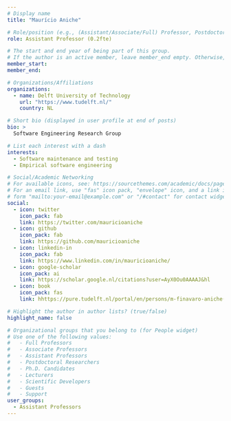 ```yaml
---
# Display name
title: "Maurício Aniche"

# Role/position (e.g., (Assistant/Associate/Full) Professor, Postdoctoral Researchers, Ph.D. Candidate)
role: Assistant Professor (0.2fte)

# The start and end year of being part of this group.
# If the author is an active member, leave member_end empty. Otherwise, fill in.
member_start: 
member_end: 

# Organizations/Affiliations
organizations:
  - name: Delft University of Technology
    url: "https://www.tudelft.nl/"
    country: NL

# Short bio (displayed in user profile at end of posts)
bio: >
  Software Engineering Research Group

# List each interest with a dash
interests:
  - Software maintenance and testing 
  - Empirical software engineering

# Social/Academic Networking
# For available icons, see: https://sourcethemes.com/academic/docs/page-builder/#icons
# For an email link, use "fas" icon pack, "envelope" icon, and a link in the
# form "mailto:your-email@example.com" or "/#contact" for contact widget.
social:
  - icon: twitter
    icon_pack: fab
    link: https://twitter.com/mauricioaniche
  - icon: github
    icon_pack: fab
    link: https://github.com/mauricioaniche
  - icon: linkedin-in
    icon_pack: fab
    link: https://www.linkedin.com/in/mauricioaniche/
  - icon: google-scholar
    icon_pack: ai
    link: https://scholar.google.nl/citations?user=AyX0Ou0AAAAJ&hl
  - icon: book
    icon_pack: fas
    link: hhttps://pure.tudelft.nl/portal/en/persons/m-finavaro-aniche(555c2765-502d-4254-82a6-d16ef65db961).html

# Highlight the author in author lists? (true/false)
highlight_name: false

# Organizational groups that you belong to (for People widget)
# Use one of the following values: 
#   - Full Professors
#   - Associate Professors
#   - Assistant Professors
#   - Postdoctoral Researchers
#   - Ph.D. Candidates
#   - Lecturers
#   - Scientific Developers
#   - Guests
#   - Support
user_groups:
  - Assistant Professors
---
```

